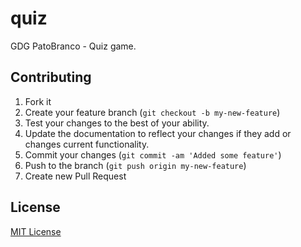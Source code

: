 quiz
====

GDG PatoBranco - Quiz game.

Contributing
------------

1.	Fork it
2.	Create your feature branch (`git checkout -b my-new-feature`\)
3.	Test your changes to the best of your ability.
4.	Update the documentation to reflect your changes if they add or changes current functionality.
5.	Commit your changes (`git commit -am 'Added some feature'`\)
6.	Push to the branch (`git push origin my-new-feature`\)
7.	Create new Pull Request

License
-------

[MIT License](http://en.wikipedia.org/wiki/MIT_License)

